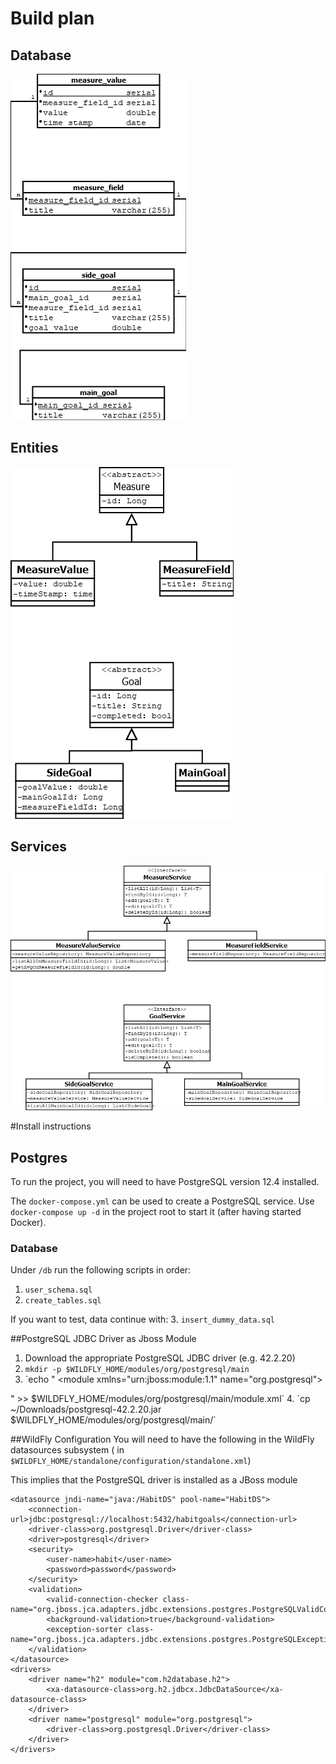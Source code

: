 # Build plan

## Database
![Database](plan/DatabaseStructure.png)

## Entities
![Class](plan/ClassStructure.png)

## Services
![Goal](plan/ServiceClasses.png)

#Install instructions

## Postgres
To run the project, you will need to have PostgreSQL version 12.4 installed.

The `docker-compose.yml` can be used to create a PostgreSQL service.
Use `docker-compose up -d` in the project root to start it (after having started Docker).

### Database
Under `/db` run the following scripts in order:
1. `user_schema.sql`
2. `create_tables.sql`

If you want to test, data continue with:
3. `insert_dummy_data.sql`

##PostgreSQL JDBC Driver as Jboss Module

1. Download the appropriate PostgreSQL JDBC driver (e.g. 42.2.20)
2. `mkdir -p $WILDFLY_HOME/modules/org/postgresql/main`
3.  `echo "<?xml version=\"1.0\" encoding=\"UTF-8\"?>
<module xmlns=\"urn:jboss:module:1.1\" name=\"org.postgresql\">
<resources>
<resource-root path=\"postgresql-42.2.20.jar\"/>
</resources>
<dependencies>
<module name=\"javax.api\"/>
<module name=\"javax.transaction.api\"/>
</dependencies>
</module>" >> $WILDFLY_HOME/modules/org/postgresql/main/module.xml`
4. `cp ~/Downloads/postgresql-42.2.20.jar $WILDFLY_HOME/modules/org/postgresql/main/`

##WildFly Configuration
You will need to have the following in the WildFly datasources subsystem (
in `$WILDFLY_HOME/standalone/configuration/standalone.xml`)

This implies that the PostgreSQL driver is installed as a JBoss module

```
<datasource jndi-name="java:/HabitDS" pool-name="HabitDS">
    <connection-url>jdbc:postgresql://localhost:5432/habitgoals</connection-url>
    <driver-class>org.postgresql.Driver</driver-class>
    <driver>postgresql</driver>
    <security>
        <user-name>habit</user-name>
        <password>password</password>
    </security>
    <validation>
        <valid-connection-checker class-name="org.jboss.jca.adapters.jdbc.extensions.postgres.PostgreSQLValidConnectionChecker"/>
        <background-validation>true</background-validation>
        <exception-sorter class-name="org.jboss.jca.adapters.jdbc.extensions.postgres.PostgreSQLExceptionSorter"/>
    </validation>
</datasource>
<drivers>
    <driver name="h2" module="com.h2database.h2">
        <xa-datasource-class>org.h2.jdbcx.JdbcDataSource</xa-datasource-class>
    </driver>
    <driver name="postgresql" module="org.postgresql">
        <driver-class>org.postgresql.Driver</driver-class>
    </driver>
</drivers>
```